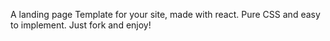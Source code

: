 
A landing page Template for your site, made with react. Pure CSS and easy to implement. Just fork and enjoy! 

